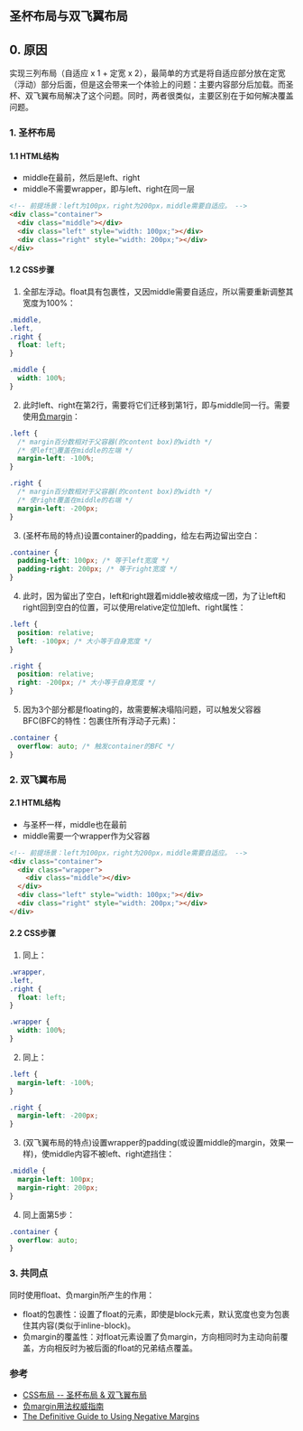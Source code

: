 ## 圣杯布局与双飞翼布局

## 0. 原因

实现三列布局（自适应 x 1 + 定宽 x 2），最简单的方式是将自适应部分放在定宽（浮动）部分后面，但是这会带来一个体验上的问题：主要内容部分后加载。而圣杯、双飞翼布局解决了这个问题。同时，两者很类似，主要区别在于如何解决覆盖问题。

### 1. 圣杯布局

#### 1.1 HTML结构

- middle在最前，然后是left、right
- middle不需要wrapper，即与left、right在同一层
```html
<!-- 前提场景：left为100px，right为200px，middle需要自适应。 -->
<div class="container">
  <div class="middle"></div>
  <div class="left" style="width: 100px;"></div>
  <div class="right" style="width: 200px;"></div>
</div>
```

#### 1.2 CSS步骤
1. 全部左浮动。float具有包裹性，又因middle需要自适应，所以需要重新调整其宽度为100%：
```css
.middle,
.left,
.right {
  float: left;
}

.middle {
  width: 100%;
}
```

2. 此时left、right在第2行，需要将它们迁移到第1行，即与middle同一行。需要使用<u>负margin</u>：
```css
.left {
  /* margin百分数相对于父容器(的content box)的width */
  /* 使left覆盖在middle的左端 */
  margin-left: -100%;
}

.right {
  /* margin百分数相对于父容器(的content box)的width */
  /* 使right覆盖在middle的右端 */
  margin-left: -200px;
}
```

3. (圣杯布局的特点)设置container的padding，给左右两边留出空白：
```css
.container {
  padding-left: 100px; /* 等于left宽度 */
  padding-right: 200px; /* 等于right宽度 */
}
```

4. 此时，因为留出了空白，left和right跟着middle被收缩成一团，为了让left和right回到空白的位置，可以使用relative定位加left、right属性：
```css
.left {
  position: relative;
  left: -100px; /* 大小等于自身宽度 */
}

.right {
  position: relative;
  right: -200px; /* 大小等于自身宽度 */
}
```

5. 因为3个部分都是floating的，故需要解决塌陷问题，可以触发父容器BFC(BFC的特性：包裹住所有浮动子元素)：
```css
.container {
  overflow: auto; /* 触发container的BFC */
}
```

### 2. 双飞翼布局

#### 2.1 HTML结构
- 与圣杯一样，middle也在最前
- middle需要一个wrapper作为父容器
```html
<!-- 前提场景：left为100px，right为200px，middle需要自适应。 -->
<div class="container">
  <div class="wrapper">
    <div class="middle"></div>
  </div>
  <div class="left" style="width: 100px;"></div>
  <div class="right" style="width: 200px;"></div>
</div>
```

#### 2.2 CSS步骤

1. 同上：
```css
.wrapper,
.left,
.right {
  float: left;
}

.wrapper {
  width: 100%;
}
```

2. 同上：
```css
.left {
  margin-left: -100%;
}

.right {
  margin-left: -200px;
}
```

3. (双飞翼布局的特点)设置wrapper的padding(或设置middle的margin，效果一样)，使middle内容不被left、right遮挡住：

```css
.middle {
  margin-left: 100px;
  margin-right: 200px;
}
```

4. 同上面第5步：
```css
.container {
  overflow: auto;
}
```

### 3. 共同点

同时使用float、负margin所产生的作用：

- float的包裹性：设置了float的元素，即使是block元素，默认宽度也变为包裹住其内容(类似于inline-block)。
- 负margin的覆盖性：对float元素设置了负margin，方向相同时为主动向前覆盖，方向相反时为被后面的float的兄弟结点覆盖。


### 参考

- [CSS布局 -- 圣杯布局 & 双飞翼布局](http://www.cnblogs.com/imwtr/p/4441741.html)
- [负margin用法权威指南](https://www.w3cplus.com/css/the-definitive-guide-to-using-negative-margins.html)
- [The Definitive Guide to Using Negative Margins](https://www.smashingmagazine.com/2009/07/the-definitive-guide-to-using-negative-margins/)
